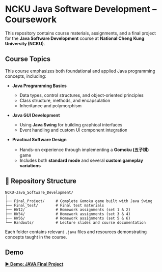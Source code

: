 # NCKU Java Software Development – Coursework

This repository contains course materials, assignments, and a final project for the **Java Software Development** course at **National Cheng Kung University (NCKU)**.

## Course Topics

This course emphasizes both foundational and applied Java programming concepts, including:

- **Java Programming Basics**
  - Data types, control structures, and object-oriented principles
  - Class structure, methods, and encapsulation
  - Inheritance and polymorphism

- **Java GUI Development**
  - Using **Java Swing** for building graphical interfaces
  - Event handling and custom UI component integration

- **Practical Software Design**
  - Hands-on experience through implementing a **Gomoku (五子棋)** game
  - Includes both **standard mode** and several **custom gameplay variations**

## 📁 Repository Structure

```
NCKU-Java_Software_Development/
│
├── Final_Project/     # Complete Gomoku game built with Java Swing
├── Final_test/        # Final test materials
├── HW12/              # Homework assignments (set 1 & 2)
├── HW34/              # Homework assignments (set 3 & 4)
├── HW56/              # Homework assignments (set 5 & 6)
└── Handouts/          # Lecture slides and course documentation
```

Each folder contains relevant `.java` files and resources demonstrating concepts taught in the course.

## Demo

 **[▶️ Demo: JAVA Final Project](https://your-demo-link.com)**  
